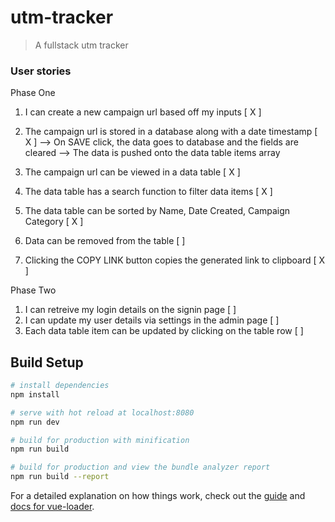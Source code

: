 # utm-tracker

> A fullstack utm tracker

### User stories
Phase One
1. I can create a new campaign url based off my inputs [ X ]
2. The campaign url is stored in a database along with a date timestamp [ X ]
--> On SAVE click, the data goes to database and the fields are cleared
--> The data is pushed onto the data table items array

3. The campaign url can be viewed in a data table [ X ]
4. The data table has a search function to filter data items [ X ]
5. The data table can be sorted by Name, Date Created, Campaign Category [ X ]
6. Data can be removed from the table [ ]
7. Clicking the COPY LINK button copies the generated link to clipboard [ X ]

Phase Two
1. I can retreive my login details on the signin page [ ]
2. I can update my user details via settings in the admin page [ ]
3. Each data table item can be updated by clicking on the table row [ ]




## Build Setup

``` bash
# install dependencies
npm install

# serve with hot reload at localhost:8080
npm run dev

# build for production with minification
npm run build

# build for production and view the bundle analyzer report
npm run build --report
```

For a detailed explanation on how things work, check out the [guide](http://vuejs-templates.github.io/webpack/) and [docs for vue-loader](http://vuejs.github.io/vue-loader).
